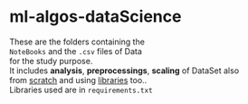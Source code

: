 # ml-algos-dataScience
These are the folders containing the <br><code>NoteBooks</code> and the <code>.csv</code> files of Data<br> for the study purpose.
<br>It includes <b>analysis</b>, <b>preprocessings</b>, <b>scaling</b> of DataSet also<br>from <u>scratch</u> and using <u>libraries</u> too..
<br>Libraries used are in <code>requirements.txt</code>

